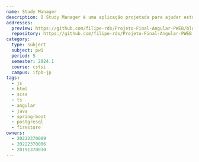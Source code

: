 ```yaml
---
name: Study Manager
description: O Study Manager é uma aplicação projetada para ajudar estudantes a organizar suas rotinas de estudo, estabelecendo metas claras. O objetivo é reduzir a procrastinação e aumentar a motivação, contribuindo para um desempenho acadêmico mais eficaz.
addresses:
  preview: https://github.com/filipe-rds/Projeto-Final-Angular-PWEB/blob/main/assets/preview.png?raw=true
  repository: https://github.com/filipe-rds/Projeto-Final-Angular-PWEB
category:
  type: subject
  subject: pw1
  period: 5
  semester: 2024.1
  course: cstsi
  campus: ifpb-jp
tags:
  - js
  - html
  - scss
  - ts
  - angular
  - java
  - spring-boot
  - postgresql
  - firestore
owners:
  - 20222370009
  - 20222370006
  - 20191370030
---
```

